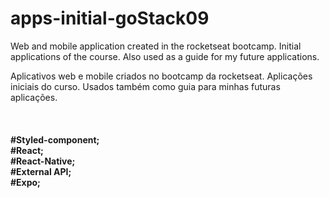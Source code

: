 # apps-initial-goStack09
 Web and mobile application created in the rocketseat bootcamp. Initial applications of the course.
 Also used as a guide for my future applications.
 


Aplicativos web e mobile criados no bootcamp da rocketseat. Aplicações iniciais do curso.
Usados também como guia para minhas futuras aplicações.

<br/>
<h4>
 <strong>
  #Styled-component;<br/>
  #React;<br/>
  #React-Native;<br/>
  #External API;<br/>
  #Expo;<br/>
 </strong>
</h4>
